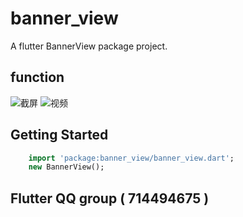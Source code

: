 # banner_view

A flutter BannerView package project.

## function
![截屏](https://raw.githubusercontent.com/yangxiaoweihn/BannerView/master/screenshot/thumb.png)
![视频](https://raw.githubusercontent.com/yangxiaoweihn/BannerView/master/screenshot/gif.gif)

## Getting Started
```dart
    import 'package:banner_view/banner_view.dart';
    new BannerView();
```
## Flutter QQ group ( 714494675 )
